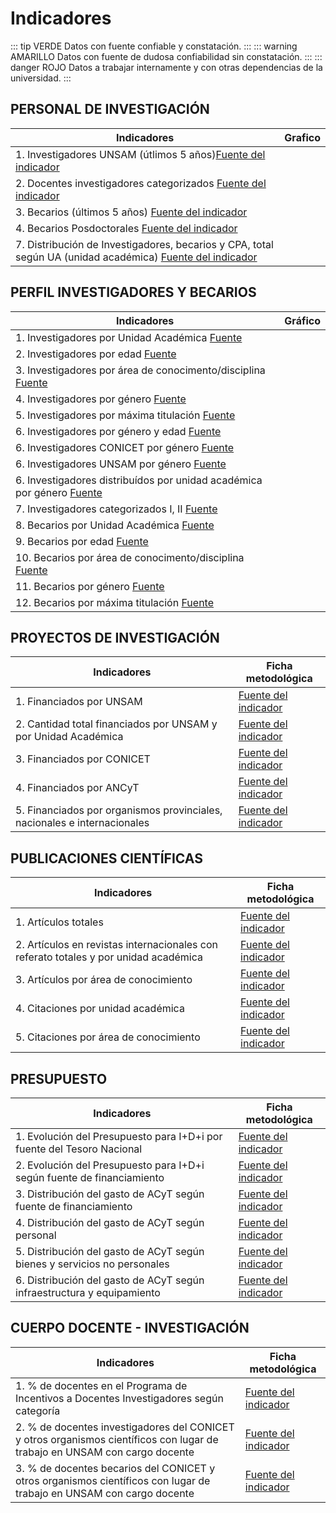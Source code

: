# Indicadores

::: tip VERDE
Datos con fuente confiable y constatación.
:::
::: warning AMARILLO
Datos con fuente de dudosa confiabilidad sin constatación.
:::
::: danger ROJO
Datos a trabajar internamente y con otras dependencias de la universidad.
:::

## PERSONAL DE INVESTIGACIÓN

| Indicadores                                                                                                                                                                                                                  | Grafico                                                                                                                                                        |
| ---------------------------------------------------------------------------------------------------------------------------------------------------------------------------------------------------------------------------- | -------------------------------------------------------------------------------------------------------------------------------------------------------------- |
| <div class="amarillo"></div> 1. Investigadores UNSAM (útlimos 5 años)<a href="./InvestigadoresUnsam(ultimos5anos).pdf" target="_blank">Fuente del indicador</a>                                                              |                                                                                                                                                                |
| <div class="verde"></div> 2. Docentes investigadores categorizados <a href="./docentes-investigadores-categorizados.pdf" target="_blank"> Fuente del indicador</a>                                                           | <GChart type="BarChart" :data="categorizados" :options="opcionescategorizados"/>                                                                               |
| <div class="amarillo"></div> 3. Becarios (últimos 5 años) <a href="<./becariosUnsam(ultimos5anos).pdf" target="_blank">Fuente del indicador</a>                                                                              |                                                                                                                                                                |
| <div class="rojo"></div> 4. Becarios Posdoctorales <a href="./becariosposdoctorales.pdf" target="_blank">Fuente del indicador</a>                                                                                            |                                                                                                                                                                |
| <div class="verde"></div> 7. Distribución de Investigadores, becarios y CPA, total según UA (unidad académica) <a href="./distribuciondeinvestigadoresbecariosycpatotalsegunua.pdf" target="_blank">Fuente del indicador</a> | <GChart type="BarChart" :data="distribucionDeInvestigadoresBecariosyCpaTotalSegunUa" :options="opcionesDistribucionDeInvestigadoresBecariosyCpaTotalSegunUa"/> |

## PERFIL INVESTIGADORES Y BECARIOS

| Indicadores                                                                                                                                                              | Gráfico                                                                                                        |
| ------------------------------------------------------------------------------------------------------------------------------------------------------------------------ | -------------------------------------------------------------------------------------------------------------- |
| <div class="verde"></div> 1. Investigadores por Unidad Académica <a href="./investigadoresporunidadacademica.pdf" target="_blank"> Fuente </a>                           |                                                                                                                |
| <div class="verde"></div> 2. Investigadores por edad <a href="./investigadoresporedad.pdf" target="_blank">Fuente </a>                                                   |                                                                                                                |
| <div class="verde"></div> 3. Investigadores por área de conocimento/disciplina <a href="./investigadoresporareadeconocimientodisciplina.pdf" target="_blank">Fuente </a> |                                                                                                                |
| <div class="verde"></div> 4. Investigadores por género <a href="./investigadoresporgenero.pdf" target="_blank">Fuente </a>                                               |                                                                                                                |
| <div class="verde"></div> 5. Investigadores por máxima titulación <a href="./investigadorespormaximatitulacion.pdf" target="_blank">Fuente </a>                          |                                                                                                                |
| <div class="verde"></div> 6. Investigadores por género y edad <a href="./investigadoresporgeneroyedad.pdf" target="_blank">Fuente </a>                                   | <GChart type="BarChart" :data="InvestigadoresPorGeneroyEdad" :options="opcionesInvestigadoresPorGeneroyEdad"/> |
| <div class="verde"></div> 6. Investigadores CONICET por género <a href="./investigadoresporgeneroyedad.pdf" target="_blank">Fuente </a>                                  |                                                                                                                |
| <div class="verde"></div> 6. Investigadores UNSAM por género <a href="./investigadoresporgeneroyedad.pdf" target="_blank">Fuente </a>                                    |                                                                                                                |
| <div class="verde"></div> 6. Investigadores distribuídos por unidad académica por género <a href="./investigadoresporgeneroyedad.pdf" target="_blank">Fuente </a>        |                                                                                                                |
| <div class="verde"></div> 7. Investigadores categorizados I, II <a href="./investigadorescategorizadosIyII.pdf" target="_blank">Fuente </a>                              |                                                                                                                |
| <div class="verde"></div> 8. Becarios por Unidad Académica <a href="./becariosporunidadacademica.pdf" target="_blank">Fuente </a>                                        |                                                                                                                |
| <div class="verde"></div> 9. Becarios por edad <a href="./becariosporedad.pdf" target="_blank">Fuente </a>                                                               |                                                                                                                |
| <div class="verde"></div> 10. Becarios por área de conocimento/disciplina <a href="./becariosporareadeconocimiento.pdf" target="_blank">Fuente </a>                      |                                                                                                                |
| <div class="verde"></div> 11. Becarios por género <a href="./becariosporgenero.pdf" target="_blank">Fuente </a>                                                          |                                                                                                                |
| <div class="verde"></div> 12. Becarios por máxima titulación <a href="./becariospormaximatitulacion.pdf" target="_blank">Fuente </a>                                     |                                                                                                                |

## PROYECTOS DE INVESTIGACIÓN

| Indicadores                                                                                       | Ficha metodológica                                                                                                 |
| ------------------------------------------------------------------------------------------------- | ------------------------------------------------------------------------------------------------------------------ |
| <div class="verde"></div> 1. Financiados por UNSAM                                                | <a href="./proyectosdeinvestigaciónfinanciadosporunsam.pdf" target="_blank">Fuente del indicador</a>               |
| <div class="verde"></div> 2. Cantidad total financiados por UNSAM y por Unidad Académica          | <a href="./publicaciones-por-unidad-academica.pdf" target="_blank">Fuente del indicador</a>                        |
| <div class="amarillo"></div> 3. Financiados por CONICET                                           | <a href="./proyectosdeinvestigaciónfinanciadosporconicetancyptyotros.pdf" target="_blank">Fuente del indicador</a> |
| <div class="amarillo"></div> 4. Financiados por ANCyT                                             | <a href="./financiadosporagencia.pdf" target="_blank">Fuente del indicador</a>                                     |
| <div class="rojo"></div> 5. Financiados por organismos provinciales, nacionales e internacionales | <a href="./financiadosporopnei.pdf" target="_blank">Fuente del indicador</a>                                       |

## PUBLICACIONES CIENTÍFICAS

| Indicadores                                                                                                    | Ficha metodológica                                                                           |
| -------------------------------------------------------------------------------------------------------------- | -------------------------------------------------------------------------------------------- |
| <div class="verde"></div> 1. Artículos totales                                                                 | <a href="./Articulostotales.pdf" target="_blank">Fuente del indicador</a>                    |
| <div class="verde"></div> 2. Artículos en revistas internacionales con referato totales y por unidad académica | <a href="./articulos-por-unidad-academica.pdf" target="_blank">Fuente del indicador</a>      |
| <div class="verde"></div> 3. Artículos por área de conocimiento                                                | <a href="./articulos-por-area-de-conocimiento.pdf" target="_blank">Fuente del indicador</a>  |
| <div class="verde"></div> 4. Citaciones por unidad académica                                                   | <a href="./citaciones-por-unidad-academica.pdf" target="_blank">Fuente del indicador</a>     |
| <div class="verde"></div> 5. Citaciones por área de conocimiento                                               | <a href="./citaciones-por-area-de-conocimiento.pdf" target="_blank">Fuente del indicador</a> |

## PRESUPUESTO

| Indicadores                                                                                       | Ficha metodológica                                                                                              |
| ------------------------------------------------------------------------------------------------- | --------------------------------------------------------------------------------------------------------------- |
| <div class="rojo"></div> 1. Evolución del Presupuesto para I+D+i por fuente del Tesoro Nacional   | <a href="./presupuesto-i-d-i-tesoro-nacional.pdf" target="_blank">Fuente del indicador</a>                      |
| <div class="rojo"></div> 2. Evolución del Presupuesto para I+D+i según fuente de financiamiento   | <a href="./presupuesto-i-d-i-fuente-financiamiento.pdf" target="_blank">Fuente del indicador</a>                |
| <div class="rojo"></div> 3. Distribución del gasto de ACyT según fuente de financiamiento         | <a href="./distribucion-gasto-acyt-fuente-financiamiento.pdf" target="_blank">Fuente del indicador</a>          |
| <div class="rojo"></div> 4. Distribución del gasto de ACyT según personal                         | <a href="./distribucion-gasto-acyt-presonal.pdf" target="_blank">Fuente del indicador</a>                       |
| <div class="rojo"></div> 5. Distribución del gasto de ACyT según bienes y servicios no personales | <a href="./distribucion-gasto-acyt-bienes-servicios-no-personales.pdf" target="_blank">Fuente del indicador</a> |
| <div class="rojo"></div> 6. Distribución del gasto de ACyT según infraestructura y equipamiento   | <a href="./distribucion-gasto-acyt-infraestructurta-equipamiento.pdf" target="_blank">Fuente del indicador</a>  |

## CUERPO DOCENTE - INVESTIGACIÓN

| Indicadores                                                                                                                                          | Ficha metodológica                                                                                                                   |
| ---------------------------------------------------------------------------------------------------------------------------------------------------- | ------------------------------------------------------------------------------------------------------------------------------------ |
| <div class="verde"></div> 1. % de docentes en el Programa de Incentivos a Docentes Investigadores según categoría                                    | <a href="./cantidad-docentes-programa-incentivos-por-categoria.pdf" target="_blank">Fuente del indicador</a>                         |
| <div class="verde"></div> 2. % de docentes investigadores del CONICET y otros organismos científicos con lugar de trabajo en UNSAM con cargo docente | <a href="./porcentajedeinvestigadoresconicetconcargodocente.pdf" target="_blank">Fuente del indicador</a>                            |
| <div class="verde"></div> 3. % de docentes becarios del CONICET y otros organismos científicos con lugar de trabajo en UNSAM con cargo docente       | <a href="./docente-becarios-conicet-otros-con-lugar-de-trabajo-unsam-con-cargo-docente.pdf" target="_blank">Fuente del indicador</a> |

<script>
import Vue from 'vue'
import VueGoogleCharts from 'vue-google-charts'
import { GChart } from 'vue-google-charts'
import './indicadores.css'
import * as data from './indicadores.js'
Vue.use(VueGoogleCharts)
export default {
  components: {
    GChart
  },
  data: () => data.data
  }
</script>
